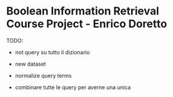 # **Boolean Information Retrieval Course Project - Enrico Doretto**

TODO:
- not query su tutto il dizionario
- new dataset
- normalize query terms

- combinare tutte le query per averne una unica
